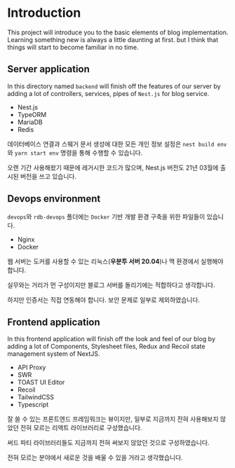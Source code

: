 # Introduction

This project will introduce you to the basic elements of blog implementation. Learning something new is always a little daunting at first. but I think that things will start to become familiar in no time.

## Server application

In this directory named `backend` will finish off the features of our server by adding a lot of controllers, services, pipes of `Nest.js` for blog service.

-   Nest.js
-   TypeORM
-   MariaDB
-   Redis

데이터베이스 연결과 스웨거 문서 생성에 대한 모든 개인 정보 설정은 `nest build env` 와 `yarn start env` 명령을 통해 수행할 수 있습니다.

오랜 기간 사용해왔기 때문에 레거시한 코드가 많으며, Nest.js 버전도 21년 03월에 출시된 버전을 쓰고 있습니다.

## Devops environment

`devops`와 `rdb-devops` 폴더에는 `Docker` 기반 개발 환경 구축을 위한 파일들이 있습니다.

-   Nginx
-   Docker

웹 서버는 도커를 사용할 수 있는 리눅스(**우분투 서버 20.04**)나 맥 환경에서 실행해야 합니다.

실무와는 거리가 먼 구성이지만 블로그 서버를 돌리기에는 적합하다고 생각합니다.

하지만 인증서는 직접 연동해야 합니다. 보안 문제로 일부로 제외하였습니다.

## Frontend application

In this frontend application will finish off the look and feel of our blog by adding a lot of Components, Stylesheet files, Redux and Recoil state management system of NextJS.

-   API Proxy
-   SWR
-   TOAST UI Editor
-   Recoil
-   TailwindCSS
-   Typescript

잘 쓸 수 있는 프론트엔드 프레임워크는 뷰이지만, 일부로 지금까지 전혀 사용해보지 않았던 전혀 모르는 리액트 라이브러리로 구성했습니다.

써드 파티 라이브러리들도 지금까지 전혀 써보지 않았던 것으로 구성하였습니다.

전혀 모르는 분야에서 새로운 것을 배울 수 있을 거라고 생각했습니다.
